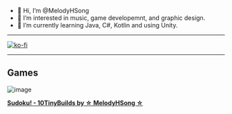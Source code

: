 



- 👋 Hi, I’m @MelodyHSong
- 👀 I’m interested in music, game developemnt, and graphic design. 
- 🌱 I’m currently learning Java, C#, Kotlin and using Unity.

---

[![ko-fi](https://ko-fi.com/img/githubbutton_sm.svg)](https://ko-fi.com/N4N237XNM)

---

## Games

![image](https://github.com/user-attachments/assets/ffe8adb5-a4ea-4a5a-9b00-a0bc6276e8a6)


**[Sudoku! - 10TinyBuilds by ☆ MelodyHSong ☆](https://melodyhsong.itch.io/10tinybuids-sudoku)**


<!---
MelodyHSong/MelodyHSong is a ✨ special ✨ repository because its `README.md` (this file) appears on your GitHub profile.
You can click the Preview link to take a look at your changes.
--->
